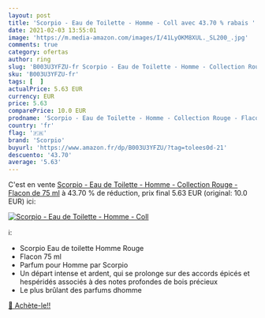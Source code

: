```yaml
---
layout: post
title: 'Scorpio - Eau de Toilette - Homme - Coll avec 43.70 % rabais '
date: 2021-02-03 13:55:01
image: 'https://m.media-amazon.com/images/I/41LyOKM8XUL._SL200_.jpg'
comments: true
category: ofertas
author: ring
slug: 'B003U3YFZU-fr Scorpio - Eau de Toilette - Homme - Collection Rouge -...'
sku: 'B003U3YFZU-fr'
tags: [  ]
actualPrice: 5.63 EUR
currency: EUR
price: 5.63
comparePrice: 10.0 EUR
prodname: 'Scorpio - Eau de Toilette - Homme - Collection Rouge - Flacon de 75 ml'
country: 'fr'
flag: '🇫🇷'
brand: 'Scorpio'
buyurl: 'https://www.amazon.fr/dp/B003U3YFZU/?tag=tolees0d-21'
descuento: '43.70'
average: '5.63'
---
```


C'est en vente [Scorpio - Eau de Toilette - Homme - Collection Rouge - Flacon de 75 ml](https://www.amazon.fr/dp/B003U3YFZU/?tag=tolees0d-21)  à  43.70 % de réduction, prix final  5.63 EUR (original: 10.0 EUR) ici:

[![Scorpio - Eau de Toilette - Homme - Coll](https://m.media-amazon.com/images/I/41LyOKM8XUL._SL200_.jpg)](https://www.amazon.fr/dp/B003U3YFZU/?tag=tolees0d-21)

ℹ️:

- Scorpio Eau de toilette Homme Rouge
- Flacon 75 ml
- Parfum pour Homme par Scorpio
- Un départ intense et ardent, qui se prolonge sur des accords épicés et hespéridés associés à des notes profondes de bois précieux
- Le plus brûlant des parfums dhomme

[🛒 Achète-le!!](https://www.amazon.fr/dp/B003U3YFZU/?tag=tolees0d-21)

